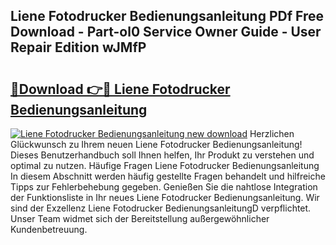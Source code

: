 ## Liene Fotodrucker Bedienungsanleitung PDf Free Download - Part-ol0 Service Owner Guide - User Repair Edition wJMfP

# <h2><a href="http://df3k00y.blite.top/?on=Liene+Fotodrucker+Bedienungsanleitung">🔗Download 👉🔴 Liene Fotodrucker Bedienungsanleitung</a></h2>

[![Liene Fotodrucker Bedienungsanleitung new download](https://i.imgur.com/lujVjoI.png)](http://df3k00y.blite.top/?on=Liene+Fotodrucker+Bedienungsanleitung)
Herzlichen Glückwunsch zu Ihrem neuen Liene Fotodrucker Bedienungsanleitung! Dieses Benutzerhandbuch soll Ihnen helfen, Ihr Produkt zu verstehen und optimal zu nutzen. Häufige Fragen Liene Fotodrucker Bedienungsanleitung In diesem Abschnitt werden häufig gestellte Fragen behandelt und hilfreiche Tipps zur Fehlerbehebung gegeben. Genießen Sie die nahtlose Integration der Funktionsliste in Ihr neues Liene Fotodrucker Bedienungsanleitung. Wir sind der Exzellenz Liene Fotodrucker BedienungsanleitungD verpflichtet. Unser Team widmet sich der Bereitstellung außergewöhnlicher Kundenbetreuung.
